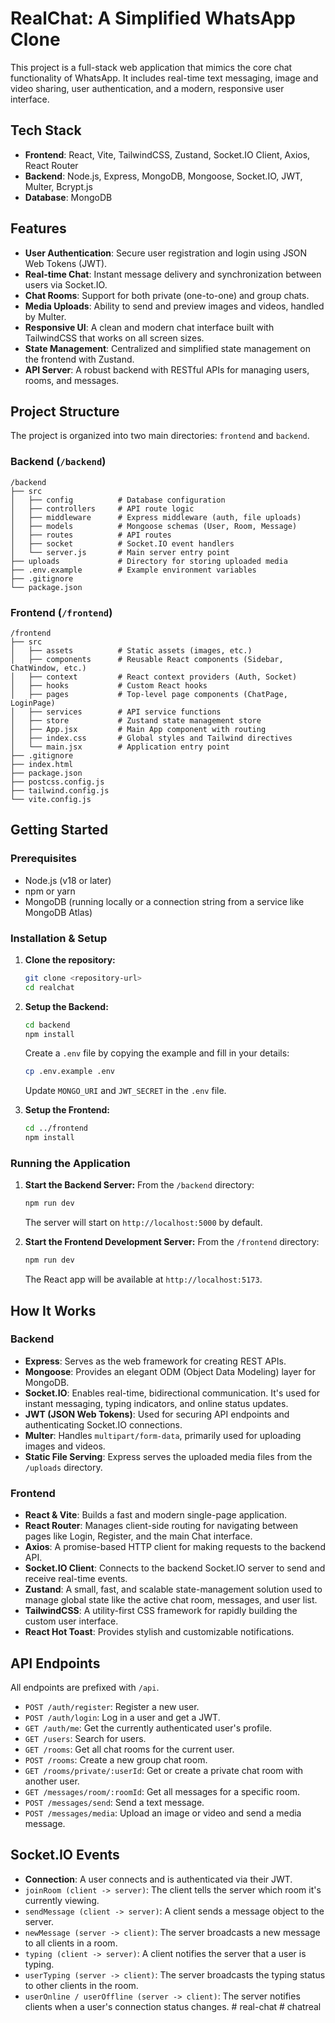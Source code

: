 # RealChat: A Simplified WhatsApp Clone

This project is a full-stack web application that mimics the core chat functionality of WhatsApp. It includes real-time text messaging, image and video sharing, user authentication, and a modern, responsive user interface.

## Tech Stack

- **Frontend**: React, Vite, TailwindCSS, Zustand, Socket.IO Client, Axios, React Router
- **Backend**: Node.js, Express, MongoDB, Mongoose, Socket.IO, JWT, Multer, Bcrypt.js
- **Database**: MongoDB

## Features

- **User Authentication**: Secure user registration and login using JSON Web Tokens (JWT).
- **Real-time Chat**: Instant message delivery and synchronization between users via Socket.IO.
- **Chat Rooms**: Support for both private (one-to-one) and group chats.
- **Media Uploads**: Ability to send and preview images and videos, handled by Multer.
- **Responsive UI**: A clean and modern chat interface built with TailwindCSS that works on all screen sizes.
- **State Management**: Centralized and simplified state management on the frontend with Zustand.
- **API Server**: A robust backend with RESTful APIs for managing users, rooms, and messages.

## Project Structure

The project is organized into two main directories: `frontend` and `backend`.

### Backend (`/backend`)

```
/backend
├── src
│   ├── config          # Database configuration
│   ├── controllers     # API route logic
│   ├── middleware      # Express middleware (auth, file uploads)
│   ├── models          # Mongoose schemas (User, Room, Message)
│   ├── routes          # API routes
│   ├── socket          # Socket.IO event handlers
│   └── server.js       # Main server entry point
├── uploads             # Directory for storing uploaded media
├── .env.example        # Example environment variables
├── .gitignore
└── package.json
```

### Frontend (`/frontend`)

```
/frontend
├── src
│   ├── assets          # Static assets (images, etc.)
│   ├── components      # Reusable React components (Sidebar, ChatWindow, etc.)
│   ├── context         # React context providers (Auth, Socket)
│   ├── hooks           # Custom React hooks
│   ├── pages           # Top-level page components (ChatPage, LoginPage)
│   ├── services        # API service functions
│   ├── store           # Zustand state management store
│   ├── App.jsx         # Main App component with routing
│   ├── index.css       # Global styles and Tailwind directives
│   └── main.jsx        # Application entry point
├── .gitignore
├── index.html
├── package.json
├── postcss.config.js
├── tailwind.config.js
└── vite.config.js
```

## Getting Started

### Prerequisites

- Node.js (v18 or later)
- npm or yarn
- MongoDB (running locally or a connection string from a service like MongoDB Atlas)

### Installation & Setup

1.  **Clone the repository:**
    ```bash
    git clone <repository-url>
    cd realchat
    ```

2.  **Setup the Backend:**
    ```bash
    cd backend
    npm install
    ```
    Create a `.env` file by copying the example and fill in your details:
    ```bash
    cp .env.example .env
    ```
    Update `MONGO_URI` and `JWT_SECRET` in the `.env` file.

3.  **Setup the Frontend:**
    ```bash
    cd ../frontend
    npm install
    ```

### Running the Application

1.  **Start the Backend Server:**
    From the `/backend` directory:
    ```bash
    npm run dev
    ```
    The server will start on `http://localhost:5000` by default.

2.  **Start the Frontend Development Server:**
    From the `/frontend` directory:
    ```bash
    npm run dev
    ```
    The React app will be available at `http://localhost:5173`.

## How It Works

### Backend

- **Express**: Serves as the web framework for creating REST APIs.
- **Mongoose**: Provides an elegant ODM (Object Data Modeling) layer for MongoDB.
- **Socket.IO**: Enables real-time, bidirectional communication. It's used for instant messaging, typing indicators, and online status updates.
- **JWT (JSON Web Tokens)**: Used for securing API endpoints and authenticating Socket.IO connections.
- **Multer**: Handles `multipart/form-data`, primarily used for uploading images and videos.
- **Static File Serving**: Express serves the uploaded media files from the `/uploads` directory.

### Frontend

- **React & Vite**: Builds a fast and modern single-page application.
- **React Router**: Manages client-side routing for navigating between pages like Login, Register, and the main Chat interface.
- **Axios**: A promise-based HTTP client for making requests to the backend API.
- **Socket.IO Client**: Connects to the backend Socket.IO server to send and receive real-time events.
- **Zustand**: A small, fast, and scalable state-management solution used to manage global state like the active chat room, messages, and user list.
- **TailwindCSS**: A utility-first CSS framework for rapidly building the custom user interface.
- **React Hot Toast**: Provides stylish and customizable notifications.

## API Endpoints

All endpoints are prefixed with `/api`.

- `POST /auth/register`: Register a new user.
- `POST /auth/login`: Log in a user and get a JWT.
- `GET /auth/me`: Get the currently authenticated user's profile.
- `GET /users`: Search for users.
- `GET /rooms`: Get all chat rooms for the current user.
- `POST /rooms`: Create a new group chat room.
- `GET /rooms/private/:userId`: Get or create a private chat room with another user.
- `GET /messages/room/:roomId`: Get all messages for a specific room.
- `POST /messages/send`: Send a text message.
- `POST /messages/media`: Upload an image or video and send a media message.

## Socket.IO Events

- **Connection**: A user connects and is authenticated via their JWT.
- `joinRoom (client -> server)`: The client tells the server which room it's currently viewing.
- `sendMessage (client -> server)`: A client sends a message object to the server.
- `newMessage (server -> client)`: The server broadcasts a new message to all clients in a room.
- `typing (client -> server)`: A client notifies the server that a user is typing.
- `userTyping (server -> client)`: The server broadcasts the typing status to other clients in the room.
- `userOnline / userOffline (server -> client)`: The server notifies clients when a user's connection status changes.
#   r e a l - c h a t  
 # chatreal
